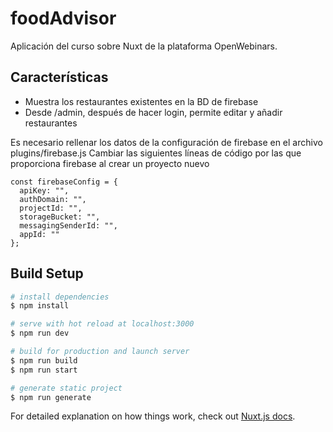 # foodAdvisor

Aplicación del curso sobre Nuxt de la plataforma OpenWebinars.

## Características
* Muestra los restaurantes existentes en la BD de firebase
* Desde /admin, después de hacer login, permite editar y añadir restaurantes

Es necesario rellenar los datos de la configuración de firebase en el archivo
plugins/firebase.js Cambiar las siguientes líneas de código por las que proporciona
firebase al crear un proyecto nuevo
```
const firebaseConfig = {
  apiKey: "",
  authDomain: "",
  projectId: "",
  storageBucket: "",
  messagingSenderId: "",
  appId: ""
};
```
## Build Setup

```bash
# install dependencies
$ npm install

# serve with hot reload at localhost:3000
$ npm run dev

# build for production and launch server
$ npm run build
$ npm run start

# generate static project
$ npm run generate
```

For detailed explanation on how things work, check out [Nuxt.js docs](https://nuxtjs.org).
